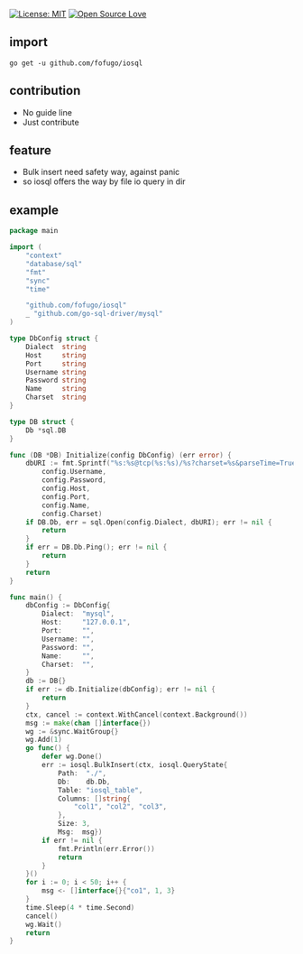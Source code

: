 [![License: MIT](https://img.shields.io/badge/License-MIT-green.svg)](https://opensource.org/licenses/MIT)
[![Open Source Love](https://badges.frapsoft.com/os/v1/open-source.svg?v=103)](https://github.com/ellerbrock/open-source-badges/)
<h2>import</h2>

```
go get -u github.com/fofugo/iosql
```

<h2>contribution</h2>
<ul>
  <li>No guide line</li>
  <li>Just contribute</li>
</ul>

<h2>feature</h2>
<ul>
  <li>Bulk insert need safety way, against panic</li>
  <li>so iosql offers the way by file io query in dir</li>
</ul>

<h2>example</h2>

```go
package main

import (
	"context"
	"database/sql"
	"fmt"
	"sync"
	"time"

	"github.com/fofugo/iosql"
	_ "github.com/go-sql-driver/mysql"
)

type DbConfig struct {
	Dialect  string
	Host     string
	Port     string
	Username string
	Password string
	Name     string
	Charset  string
}

type DB struct {
	Db *sql.DB
}

func (DB *DB) Initialize(config DbConfig) (err error) {
	dbURI := fmt.Sprintf("%s:%s@tcp(%s:%s)/%s?charset=%s&parseTime=True",
		config.Username,
		config.Password,
		config.Host,
		config.Port,
		config.Name,
		config.Charset)
	if DB.Db, err = sql.Open(config.Dialect, dbURI); err != nil {
		return
	}
	if err = DB.Db.Ping(); err != nil {
		return
	}
	return
}

func main() {
	dbConfig := DbConfig{
		Dialect:  "mysql",
		Host:     "127.0.0.1",
		Port:     "",
		Username: "",
		Password: "",
		Name:     "",
		Charset:  "",
	}
	db := DB{}
	if err := db.Initialize(dbConfig); err != nil {
		return
	}
	ctx, cancel := context.WithCancel(context.Background())
	msg := make(chan []interface{})
	wg := &sync.WaitGroup{}
	wg.Add(1)
	go func() {
		defer wg.Done()
		err := iosql.BulkInsert(ctx, iosql.QueryState{
			Path:  "./",
			Db:    db.Db,
			Table: "iosql_table",
			Columns: []string{
				"col1", "col2", "col3",
			},
			Size: 3,
			Msg:  msg})
		if err != nil {
			fmt.Println(err.Error())
			return
		}
	}()
	for i := 0; i < 50; i++ {
		msg <- []interface{}{"co1", 1, 3}
	}
	time.Sleep(4 * time.Second)
	cancel()
	wg.Wait()
	return
}

```
